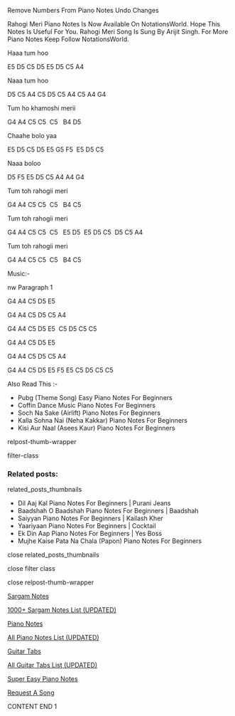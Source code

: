 
Remove Numbers From Piano Notes
Undo Changes

Rahogi Meri Piano Notes Is Now Available On NotationsWorld. Hope This Notes Is Useful For You. Rahogi Meri Song Is Sung By Arijit Singh. For More Piano Notes Keep Follow NotationsWorld.

Haaa tum hoo

E5 D5 C5 D5 E5 D5 C5 A4

Naaa tum hoo

D5 C5 A4 C5 D5 C5 A4 C5 A4 G4

Tum ho khamoshi merii

G4 A4 C5 C5  C5   B4 D5

Chaahe bolo yaa

E5 D5 C5 D5 E5 G5 F5  E5 D5 C5

Naaa boloo

D5 F5 E5 D5 C5 A4 A4 G4

Tum toh rahogii meri

G4 A4 C5 C5  C5   B4 C5

Tum toh rahogii meri

G4 A4 C5 C5  C5   E5 D5  E5 D5 C5  D5 C5 A4

Tum toh rahogii meri

G4 A4 C5 C5  C5   B4 C5

Music:-

nw Paragraph 1

G4 A4 C5 D5 E5

G4 A4 C5 D5 C5 A4

G4 A4 C5 D5 E5  C5 D5 C5 C5

G4 A4 C5 D5 E5

G4 A4 C5 D5 C5 A4

G4 A4 C5 D5 E5 F5 E5 C5 D5 C5 C5

Also Read This :-

* Pubg (Theme Song) Easy Piano Notes For Beginners
* Coffin Dance Music Piano Notes For Beginners
* Soch Na Sake (Airlift) Piano Notes For Beginners
* Kalla Sohna Nai (Neha Kakkar) Piano Notes For Beginners
* Kisi Aur Naal (Asees Kaur) Piano Notes For Beginners

relpost-thumb-wrapper

filter-class

### Related posts:

related_posts_thumbnails

* Dil Aaj Kal Piano Notes For Beginners | Purani Jeans
* Baadshah O Baadshah Piano Notes For Beginners | Baadshah
* Saiyyan Piano Notes For Beginners | Kailash Kher
* Yaariyaan Piano Notes For Beginners | Cocktail
* Ek Din Aap Piano Notes For Beginners | Yes Boss
* Mujhe Kaise Pata Na Chala (Papon) Piano Notes For Beginners

close related_posts_thumbnails

close filter class

close relpost-thumb-wrapper

[Sargam Notes](https://www.notationsworld.com/sargam-notes.html)

[1000+ Sargam Notes List (UPDATED)](https://www.notationsworld.com/all-songs-list-sargam-notes.html)

[Piano Notes](https://www.notationsworld.com/piano-notes.html)

[All Piano Notes List (UPDATED)](https://www.notationsworld.com/all-songs-list-piano-notes.html)

[Guitar Tabs](https://www.notationsworld.com/guitar-tabs.html)

[All Guitar Tabs List (UPDATED)](https://www.notationsworld.com/all-songs-list-guitar-tabs.html)

[Super Easy Piano Notes](https://studywall.in/)

[Request A Song](https://www.notationsworld.com/request-a-song.html)

CONTENT END 1


